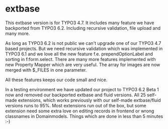 extbase
=======

This extbase version is for TYPO3 4.7.
It includes many feature we have backported from TYPO3 6.2.
Including recursive validation, file upload and many more.

As long as TYPO3 6.2 is not public we can't upgrade one of our TYPO3 4.7 based projects.
But we need recursive validation which was implemented in TYPO3 6.1 and we love all the
new feature f.e. prependOptionLabel and sorting in f:form.select. There are many more
features implemented with new Property Mapper which are very useful. The array for images
are now merged with $_FILES in one parameter.

All these features keeps our code small and nice.

In a testing environment we have updated our project to TYPO3 6.2 Beta 1 now and removed
our backported extbase and fluid versions. All 25 self-made extensions, which works
previously with our self-made extbase/fluid versions runs to 95%. Most extensions run
out of the box, but some extension need some extra love on editing records in frontend
or wrong classnames in Domainmodels. Things which are done in less than 5 minutes :-)